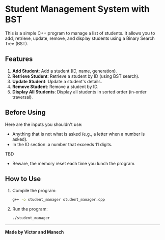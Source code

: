 # Student Management System with BST

This is a simple C++ program to manage a list of students. It allows you to add, retrieve, update, remove, and display students using a Binary Search Tree (BST).

## Features
1. **Add Student**: Add a student (ID, name, generation).
2. **Retrieve Student**: Retrieve a student by ID (using BST search).
3. **Update Student**: Update a student's details.
4. **Remove Student**: Remove a student by ID.
5. **Display All Students**: Display all students in sorted order (in-order traversal).

## Before Using
Here are the inputs you shouldn't use:
- Anything that is not what is asked (e.g., a letter when a number is asked).
- In the ID section: a number that exceeds 11 digits.

TBD
- Beware, the memory reset each time you lunch the program.
## How to Use
1. Compile the program:
    ```bash
    g++ -o student_manager student_manager.cpp
    ```

2. Run the program:
    ```bash
    ./student_manager
    ```

---
**Made by Victor and Manech**